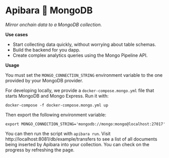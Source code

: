 # Apibara 🤝 MongoDB

_Mirror onchain data to a MongoDB collection._

**Use cases**

- Start collecting data quickly, without worrying about table schemas.
- Build the backend for you dapp.
- Create complex analytics queries using the Mongo Pipeline API.

**Usage**

You must set the `MONGO_CONNECTION_STRING` environment variable to the one
provided by your MongoDB provider.

For developing locally, we provide a `docker-compose.mongo.yml` file that starts
MongoDB and Mongo Express. Run it with:

```
docker-compose -f docker-compose.mongo.yml up
```

Then export the following environment variable:

```
export MONGO_CONNECTION_STRING='mongodb://mongo:mongo@localhost:27017'
```

You can then run the script with `apibara run`. Visit
http://localhost:8081/db/example/transfers to see a list of all documents being
inserted by Apibara into your collection. You can check on the progress by
refreshing the page.

